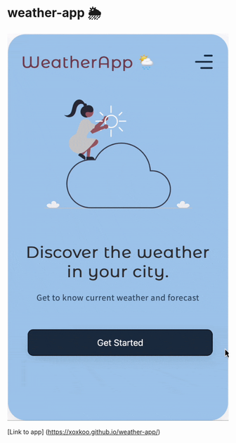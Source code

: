 # weather-app 🌦

![](https://github.com/xoxkoo/weather-app/blob/main/weather-app.gif)

[Link to app] (https://xoxkoo.github.io/weather-app/)
